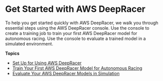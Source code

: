 # Get Started with AWS DeepRacer<a name="deepracer-get-started"></a>

To help you get started quickly with AWS DeepRacer, we walk you through essential steps using the AWS DeepRacer console\. Use the console to create a training job to train your first AWS DeepRacer model for autonomous racing\. Use the console to evaluate a trained model in a simulated environment\. 

**Topics**
+ [Set Up for Using AWS DeepRacer](deepracer-setup.md)
+ [Train Your First AWS DeepRacer Model for Autonomous Racing](deepracer-get-started-training-model.md)
+ [Evaluate Your AWS DeepRacer Models in Simulation](deepracer-get-started-test-in-simulator.md)